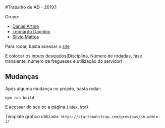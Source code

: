 #Trabalho de AD - 2019.1

Grupo:

- [Daniel Artine](https://github.com/danielartine)
- [Leonardo Dagnino](https://github.com/leodag)
- [Silvio Mattos](https://github.com/silviomm)

Para rodar, basta acessar o [site](https://silviomm.github.io/simulacao_ad)

E colocar os inputs desejados(Disciplina, Número de rodadas, fase transiente, número de fregueses e utilização do servidor)


## Mudanças

Após alguma mudança no projeto, basta rodar:
```
npm run build
```

E acessar do seu pc a página `index.html`


Template gráfico utilizado:
`https://startbootstrap.com/previews/sb-admin-2/`
